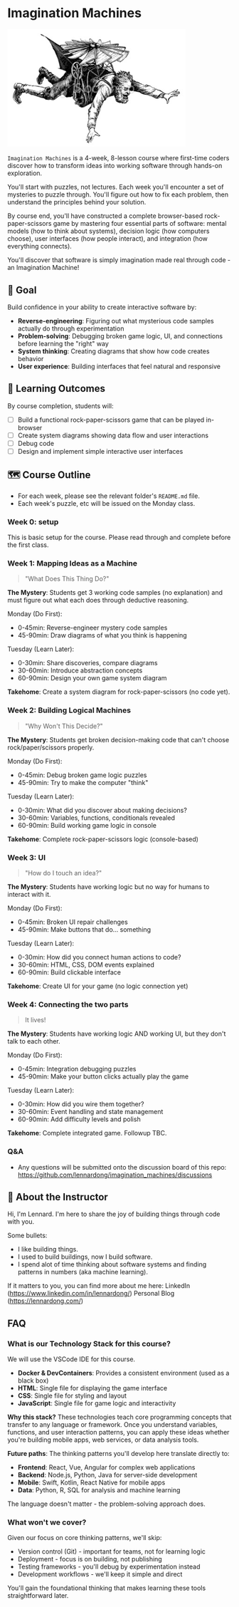 # Imagination Machines

<img src="assets/early_flying_machine.jpg" alt="Early Flying Machine" width="400">

`Imagination Machines` is a 4-week, 8-lesson course where first-time coders discover how to transform ideas into working software through hands-on exploration.

You'll start with puzzles, not lectures. Each week you'll encounter a set of mysteries to puzzle through. You'll figure out how to fix each problem, then understand the principles behind your solution.

By course end, you'll have constructed a complete browser-based rock-paper-scissors game by mastering four essential parts of software: mental models (how to think about systems), decision logic (how computers choose), user interfaces (how people interact), and integration (how everything connects). 

You'll discover that software is simply imagination made real through code - an Imagination Machine!

## 🙌 Goal
Build confidence in your ability to create interactive software by:
- **Reverse-engineering**: Figuring out what mysterious code samples actually do through experimentation
- **Problem-solving**: Debugging broken game logic, UI, and connections before learning the "right" way  
- **System thinking**: Creating diagrams that show how code creates behavior
- **User experience**: Building interfaces that feel natural and responsive

## 🤔 Learning Outcomes
By course completion, students will:
- [ ] Build a functional rock-paper-scissors game that can be played in-browser 
- [ ] Create system diagrams showing data flow and user interactions
- [ ] Debug code 
- [ ] Design and implement simple interactive user interfaces

## 🗺 Course Outline
- For each week, please see the relevant folder's `README.md` file.
- Each week's puzzle, etc will be issued on the Monday class.

### Week 0: setup
This is basic setup for the course. 
Please read through and complete before the first class.

### Week 1: Mapping Ideas as a Machine
> "What Does This Thing Do?"

**The Mystery**: Students get 3 working code samples (no explanation) and must figure out what each does through deductive reasoning.

Monday (Do First):
- 0-45min: Reverse-engineer mystery code samples
- 45-90min: Draw diagrams of what you think is happening

Tuesday (Learn Later):
- 0-30min: Share discoveries, compare diagrams  
- 30-60min: Introduce abstraction concepts
- 60-90min: Design your own game system diagram

**Takehome**: Create a system diagram for rock-paper-scissors (no code yet).

### Week 2: Building Logical Machines
> "Why Won't This Decide?"

**The Mystery**: Students get broken decision-making code that can't choose rock/paper/scissors properly.

Monday (Do First):
- 0-45min: Debug broken game logic puzzles
- 45-90min: Try to make the computer "think"

Tuesday (Learn Later):
- 0-30min: What did you discover about making decisions?
- 30-60min: Variables, functions, conditionals revealed
- 60-90min: Build working game logic in console

**Takehome**: Complete rock-paper-scissors logic (console-based)

### Week 3: UI
> "How do I touch an idea?"

**The Mystery**: Students have working logic but no way for humans to interact with it.

Monday (Do First):
- 0-45min: Broken UI repair challenges
- 45-90min: Make buttons that do... something

Tuesday (Learn Later):
- 0-30min: How did you connect human actions to code?
- 30-60min: HTML, CSS, DOM events explained
- 60-90min: Build clickable interface

**Takehome**: Create UI for your game (no logic connection yet)

### Week 4: Connecting the two parts
> It lives!
> 
**The Mystery**: Students have working logic AND working UI, but they don't talk to each other.

Monday (Do First):
- 0-45min: Integration debugging puzzles
- 45-90min: Make your button clicks actually play the game

Tuesday (Learn Later):
- 0-30min: How did you wire them together?
- 30-60min: Event handling and state management
- 60-90min: Add difficulty levels and polish

**Takehome**: Complete integrated game. Followup TBC.

### Q&A
- Any questions will be submitted onto the discussion board of this repo: https://github.com/lennardong/imagination_machines/discussions


## 👋 About the Instructor

Hi, I'm Lennard. 
I'm here to share the joy of building things through code with you.

Some bullets:
- I like building things.
- I used to build buildings, now I build software. 
- I spend alot of time thinking about software systems and finding patterns in numbers (aka machine learning). 

If it matters to you, you can find more about me here: 
LinkedIn (https://www.linkedin.com/in/lennardong/)
Personal Blog (https://lennardong.com/)

## FAQ

### What is our Technology Stack for this course? 

We will use the VSCode IDE for this course. 
- **Docker & DevContainers**: Provides a consistent environment (used as a black box)
- **HTML**: Single file for displaying the game interface
- **CSS**: Single file for styling and layout
- **JavaScript**: Single file for game logic and interactivity

**Why this stack?** These technologies teach core programming concepts that transfer to any language or framework. Once you understand variables, functions, and user interaction patterns, you can apply these ideas whether you're building mobile apps, web services, or data analysis tools.

**Future paths**: The thinking patterns you'll develop here translate directly to:
- **Frontend**: React, Vue, Angular for complex web applications
- **Backend**: Node.js, Python, Java for server-side development
- **Mobile**: Swift, Kotlin, React Native for mobile apps
- **Data**: Python, R, SQL for analysis and machine learning

The language doesn't matter - the problem-solving approach does.

### What won't we cover? 

Given our focus on core thinking patterns, we'll skip:
- Version control (Git) - important for teams, not for learning logic
- Deployment - focus is on building, not publishing
- Testing frameworks - you'll debug by experimentation instead
- Development workflows - we'll keep it simple and direct

You'll gain the foundational thinking that makes learning these tools straightforward later.


